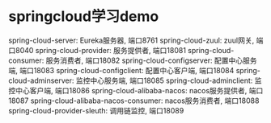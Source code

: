 # springcloud学习demo

spring-cloud-server: Eureka服务器, 端口8761
spring-cloud-zuul: zuul网关, 端口8040
spring-cloud-provider: 服务提供者, 端口18081
spring-cloud-consumer: 服务消费者, 端口18082
spring-cloud-configserver: 配置中心服务端, 端口18083
spring-cloud-configclient: 配置中心客户端, 端口18084
spring-cloud-adminserver: 监控中心服务端, 端口18085
spring-cloud-adminclient: 监控中心客户端, 端口18086
spring-cloud-alibaba-nacos: nacos服务提供者, 端口18087
spring-cloud-alibaba-nacos-consumer: nacos服务消费者, 端口18088
spring-cloud-provider-sleuth: 调用链监控, 端口18089